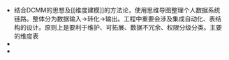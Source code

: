 - 结合DCMM的思想及[[维度建模]]的方法论，使用思维导图整理个人数据系统链路。整体分为数据输入->转化->输出。工程中重要会涉及集成自动化、表结构的设计。原则上是要利于维护、可拓展、数据不冗余、权限分级分类。主要的维度表
-
-